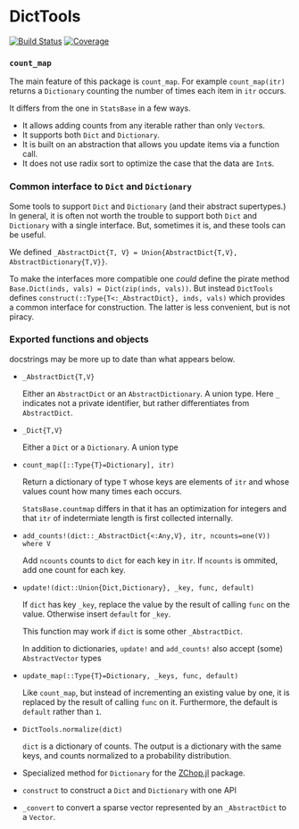 # DictTools

[![Build Status](https://github.com/jlapeyre/DictTools.jl/actions/workflows/CI.yml/badge.svg?branch=main)](https://github.com/jlapeyre/DictTools.jl/actions/workflows/CI.yml?query=branch%3Amain)
[![Coverage](https://codecov.io/gh/jlapeyre/DictTools.jl/branch/main/graph/badge.svg)](https://codecov.io/gh/jlapeyre/DictTools.jl)

### `count_map`

The main feature of this package is `count_map`. For example `count_map(itr)` returns a `Dictionary` counting
the number of times each item in `itr` occurs.

It differs from the one in `StatsBase` in a few ways.

* It allows adding counts from any iterable rather than only `Vector`s.
* It supports both `Dict` and `Dictionary`.
* It is built on an abstraction that allows you update items via a function call.
* It does not use radix sort to optimize the case that the data are `Int`s.

### Common interface to `Dict` and `Dictionary`

Some tools to support `Dict` and `Dictionary` (and their abstract supertypes.)
In general, it is often not worth the trouble to support both `Dict` and `Dictionary` with a single interface.
But, sometimes it is, and these tools can be useful.

We defined `_AbstractDict{T, V} = Union{AbstractDict{T,V}, AbstractDictionary{T,V}}`.

To make the interfaces more compatible one *could* define the pirate method `Base.Dict(inds, vals) = Dict(zip(inds, vals))`.
But instead `DictTools` defines `construct(::Type{T<:_AbstractDict}, inds, vals)` which provides a common interface for
construction. The latter is less convenient, but is not piracy.

### Exported functions and objects

docstrings may be more up to date than what appears below.

* `_AbstractDict{T,V}`

   Either an `AbstractDict` or an `AbstractDictionary`. A union type.
   Here `_` indicates not a private identifier, but rather differentiates from `AbstractDict`.
* `_Dict{T,V}`

   Either a `Dict` or a `Dictionary`. A union type

* `count_map([::Type{T}=Dictionary], itr)`

    Return a dictionary of type `T` whose keys are elements of `itr`
    and whose values count how many times each occurs.

    `StatsBase.countmap` differs in that it has an optimization for
    integers and that `itr` of indetermiate length is first collected
    internally.

* `add_counts!(dict::_AbstractDict{<:Any,V}, itr, ncounts=one(V)) where V`

    Add `ncounts` counts to `dict` for each key in `itr`. If `ncounts` is ommited,
    add one count for each key.

* `update!(dict::Union{Dict,Dictionary}, _key, func, default)`

    If `dict` has key `_key`, replace the value by the result of calling `func` on the value.
    Otherwise insert `default` for `_key`.

    This function may work if `dict` is some other `_AbstractDict`.

    In addition to dictionaries, `update!` and `add_counts!` also accept (some) `AbstractVector` types

* `update_map(::Type{T}=Dictionary, _keys, func, default)`

    Like `count_map`, but instead of incrementing an existing value by one, it is replaced
    by the result of calling `func` on it. Furthermore, the default is `default` rather than `1`.

* `DictTools.normalize(dict)`

    `dict` is a dictionary of counts. The output is a dictionary with the same keys, and counts normalized to a probability distribution.

* Specialized method for `Dictionary` for the [ZChop.jl](https://github.com/jlapeyre/ZChop.jl) package.

* `construct` to construct a `Dict` and `Dictionary` with one API

* `_convert` to convert a sparse vector represented by an `_AbstractDict` to a `Vector`.
